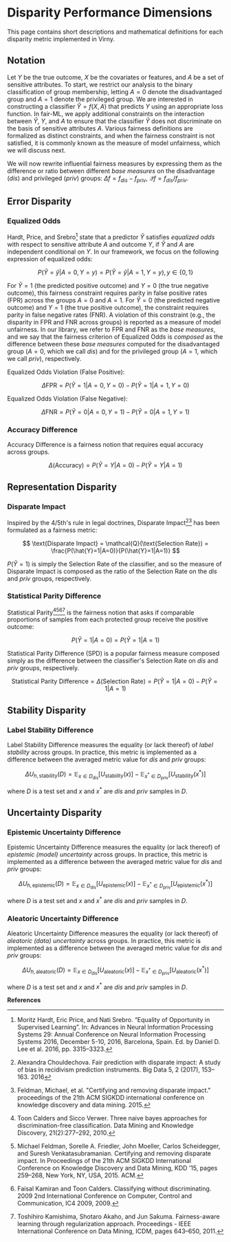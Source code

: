 # Disparity Performance Dimensions

This page contains short descriptions and mathematical definitions for each disparity metric implemented in Virny.


## Notation

Let $Y$ be the true outcome, $X$ be the covariates or features, and $A$ be a set of sensitive attributes.
To start, we restrict our analysis to the binary classification of group membership, letting $A=0$ denote the disadvantaged group
and $A=1$ denote the privileged group. We are interested in constructing a classifier $\hat{Y} = f(X,A)$ that predicts $Y$ using
an appropriate loss function. In fair-ML, we apply additional constraints on the interaction between $\hat{Y}$, $Y$,
and $A$ to ensure that the classifier $\hat{Y}$ does not discriminate on the basis of sensitive attributes $A$.
Various fairness definitions are formalized as distinct constraints, and when the fairness constraint is not satisfied,
it is commonly known as the measure of model unfairness, which we will discuss next.

We will now rewrite influential fairness measures by expressing them as the difference or ratio between different
$\textit{base measures}$ on the disadvantage ($\textit{dis}$) and privileged ($\textit{priv}$) groups: $\Delta f = f_{dis} - f_{priv}$, $\mathcal{Q} f = f_{dis} / f_{priv}$.


## Error Disparity

### Equalized Odds

Hardt, Price, and Srebro[^1] state that a predictor $\hat{Y}$ satisfies $\textit{equalized odds}$ with respect
to sensitive attribute $A$ and outcome $Y$, if $\hat{Y}$ and $A$ are independent conditional on $Y$. In our framework,
we focus on the following expression of equalized odds:

$$
P(\hat{Y}=\hat{y}|A=0,Y=y)=P(\hat{Y}=\hat{y}|A=1,Y=y), y \in \{0,1\}
$$

For $\hat{Y} = 1$ (the predicted positive outcome) and $Y = 0$ (the true negative outcome), this fairness constraint
requires parity in false positive rates (FPR) across the groups $A = 0$ and $A = 1$. For $\hat{Y} = 0$ (the predicted negative outcome)
and $Y = 1$ (the true positive outcome), the constraint requires parity in false negative rates (FNR). A violation of this constraint
(e.g., the disparity in FPR and FNR across groups) is reported as a measure of model unfairness.
In our library, we refer to FPR and FNR as the $\textit{base measures}$, and we say that the fairness criterion of
Equalized Odds is $\textit{composed}$ as the difference between these $\textit{base measures}$ computed
for the disadvantaged group ($A=0$, which we call $\textit{dis}$) and for the privileged group ($A=1$, which we call $\textit{priv}$), respectively.

Equalized Odds Violation (False Positive):

$$
\Delta\text{FPR} = P(\hat{Y}=1|A=0,Y=0)- P(\hat{Y}=1|A=1,Y=0)
$$

Equalized Odds Violation (False Negative):

$$
\Delta\text{FNR} = P(\hat{Y}=0|A=0,Y=1)- P(\hat{Y}=0|A=1,Y=1)
$$


### Accuracy Difference

Accuracy Difference is a fairness notion that requires equal accuracy across groups.

$$
\Delta(\text{Accuracy}) = P(\hat{Y}=Y|A=0) - P(\hat{Y}=Y|A=1)
$$


## Representation Disparity

### Disparate Impact

Inspired by the 4/5th's rule in legal doctrines, Disparate Impact[^2][^3] has been formulated as a fairness metric:

$$
\text{Disparate Impact} = \mathcal{Q}(\text{Selection Rate}) = \frac{P(\hat{Y}=1|A=0)}{P(\hat{Y}=1|A=1)}
$$

$P(\hat{Y}=1)$ is simply the Selection Rate of the classifier, and so the measure of Disparate Impact is composed
as the ratio of the Selection Rate on the $\textit{dis}$ and $\textit{priv}$ groups, respectively.


### Statistical Parity Difference

Statistical Parity[^4][^5][^6][^7] is the fairness notion that asks if comparable proportions of samples from
each protected group receive the positive outcome:

$$
P(\hat{Y}=1|A=0) = P(\hat{Y}=1|A=1)
$$

Statistical Parity Difference (SPD) is a popular fairness measure composed simply as the difference between
the classifier's Selection Rate on $\textit{dis}$ and $\textit{priv}$ groups, respectively.

$$
\text{Statistical Parity Difference} = \Delta(\text{Selection Rate}) = P(\hat{Y}=1|A=0) - P(\hat{Y}=1|A=1)
$$


## Stability Disparity

### Label Stability Difference

Label Stability Difference measures the equality (or lack thereof) of _label stability_ across groups.
In practice, this metric is implemented as a difference between the averaged metric value for $\textit{dis}$ and $\textit{priv}$ groups:

$$
\Delta U_{h, \text{stability}}(D)  = \mathbb{E}_{x \in D_\text{dis}}[U_{\text{stability}}(x)] - \mathbb{E}_{x^* \in D_\text{priv}}[U_{\text{stability}}(x^*)]
$$

where $D$ is a test set and $x$ and $x^*$ are $dis$ and $priv$ samples in $D$.


## Uncertainty Disparity

### Epistemic Uncertainty Difference

Epistemic Uncertainty Difference measures the equality (or lack thereof) of _epistemic (model) uncertainty_ across groups.
In practice, this metric is implemented as a difference between the averaged metric value for $\textit{dis}$ and $\textit{priv}$ groups:

$$
\Delta U_{h, \text{epistemic}}(D)  = \mathbb{E}_{x \in D_\text{dis}}[U_{\text{epistemic}}(x)] -  \mathbb{E}_{x^* \in D_\text{priv}}[U_{\text{epistemic}}(x^*)]
$$

where $D$ is a test set and $x$ and $x^*$ are $dis$ and $priv$ samples in $D$.


### Aleatoric Uncertainty Difference

Aleatoric Uncertainty Difference measures the equality (or lack thereof) of _aleatoric (data) uncertainty_ across groups.
In practice, this metric is implemented as a difference between the averaged metric value for $\textit{dis}$ and $\textit{priv}$ groups:

$$
\Delta U_{h, \text{aleatoric}}(D)  = \mathbb{E}_{x \in D_\text{dis}}[U_{\text{aleatoric}}(x)] -  \mathbb{E}_{x^* \in D_\text{priv}}[U_{\text{aleatoric}}(x^*)]
$$

where $D$ is a test set and $x$ and $x^*$ are $dis$ and $priv$ samples in $D$.


**References**

[^1]: Moritz Hardt, Eric Price, and Nati Srebro. “Equality of Opportunity in Supervised Learning”. In: Advances in Neural Information Processing Systems 29: Annual Conference on Neural Information Processing Systems 2016, December 5-10, 2016, Barcelona, Spain. Ed. by Daniel D. Lee et al. 2016, pp. 3315–3323.

[^2]: Alexandra Chouldechova. Fair prediction with disparate impact: A study of bias in recidivism prediction instruments. Big Data 5, 2 (2017), 153–163. 2016

[^3]: Feldman, Michael, et al. "Certifying and removing disparate impact." proceedings of the 21th ACM SIGKDD international conference on knowledge discovery and data mining. 2015.

[^4]: Toon Calders and Sicco Verwer. Three naive bayes approaches for discrimination-free classification. Data Mining and Knowledge Discovery, 21(2):277–292, 2010.

[^5]: Michael Feldman, Sorelle A. Friedler, John Moeller, Carlos Scheidegger, and Suresh Venkatasubramanian. Certifying and removing disparate impact. In Proceedings of the 21th ACM SIGKDD International Conference on Knowledge Discovery and Data Mining, KDD ’15, pages 259–268, New York, NY, USA, 2015. ACM.

[^6]: Faisal Kamiran and Toon Calders. Classifying without discriminating. 2009 2nd International Conference on Computer, Control and Communication, IC4 2009, 2009.

[^7]: Toshihiro Kamishima, Shotaro Akaho, and Jun Sakuma. Fairness-aware learning through regularization approach. Proceedings - IEEE International Conference on Data Mining, ICDM, pages 643–650, 2011.
